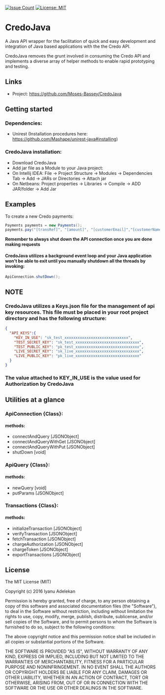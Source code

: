 [![Issue Count](https://codeclimate.com/github/SeunAdelekan/CredoJava/badges/issue_count.svg)](https://codeclimate.com/github/SeunAdelekan/CredoJava)
[![License: MIT](https://img.shields.io/badge/License-MIT-yellow.svg)](LICENSE)

# CredoJava

A Java API wrapper for the facilitation of quick and easy development and integration of Java based applications with the the Credo API.

CredoJava removes the grunt involved in consuming the Credo API and implements a diverse array of helper methods to enable rapid prototyping and testing. 

## Links
- Project: https://github.com/Moses-Bassey/CredoJava


## Getting started
### Dependencies:
- Unirest (Installation procedures here: https://github.com/Mashape/unirest-java#installing)

### CredoJava installation:
- Download CredoJava
- Add jar file as a Module to your Java project:
- On Intellij IDEA: File -> Project Structure -> Modules -> Dependencies Tab -> Add -> JARs or Directories -> Attach jar
- On Netbeans: Project properties -> Libraries -> Compile -> ADD JAR/folder -> Add Jar


## Examples

To create a new Credo payments:
```java
Payments payments = new Payments();
payments.pay("[transRef]", "[amount]", "[customerEmail]","[customerName]", "[paymentOptions]", "[customerPhoneNo]", "[currency]","[redirectUrl]", "[reason]")
```

**Remember to always shut down the API connection once you are done making requests**
#### CredoJava utilizes a background event loop and your Java application won't be able to exit until you manually shutdown all the threads by invoking:
```java
ApiConnection.shutDown();
```

## NOTE
### CredoJava utilizes a Keys.json file for the management of api key resources. This file must be placed in your root project directory and has the following structure:
```json
{
  "API_KEYS":{
    "KEY_IN_USE": "sk_test_xxxxxxxxxxxxxxxxxxxxxxxxxxxxx",
    "TEST_SECRET_KEY": "sk_test_xxxxxxxxxxxxxxxxxxxxxxxxxxxxx",
    "TEST_PUBLIC_KEY": "pk_test_xxxxxxxxxxxxxxxxxxxxxxxxxxxxx",
    "LIVE_SECRET_KEY": "sk_live_xxxxxxxxxxxxxxxxxxxxxxxxxxxxx",
    "LIVE_PUBLIC_KEY": "pk_live_xxxxxxxxxxxxxxxxxxxxxxxxxxxxx"
  }
}
```
### The value attached to KEY_IN_USE is the value used for Authorization by CredoJava

## Utilities at a glance
### ApiConnection {Class}:
#### methods:
- connectAndQuery [JSONObject]
- connectAndQueryWithGet [JSONObject]
- connectAndQueryWithPut [JSONObject]
- shutDown [void]

### ApiQuery {Class}:
#### methods:
- newQuery [void]
- putParams [JSONObject]

### Transactions {Class}:
#### methods:
- initializeTransaction [JSONObject]
- verifyTransaction [JSONObject]
- fetchTransaction [JSONObject]
- chargeAuthorization [JSONObject]
- chargeToken [JSONObject]
- exportTransactions [JSONObject]


License
----

The MIT License (MIT)

Copyright (c) 2016 Iyanu Adelekan

Permission is hereby granted, free of charge, to any person obtaining a copy
of this software and associated documentation files (the "Software"), to deal
in the Software without restriction, including without limitation the rights
to use, copy, modify, merge, publish, distribute, sublicense, and/or sell
copies of the Software, and to permit persons to whom the Software is
furnished to do so, subject to the following conditions:

The above copyright notice and this permission notice shall be included in all
copies or substantial portions of the Software.

THE SOFTWARE IS PROVIDED "AS IS", WITHOUT WARRANTY OF ANY KIND, EXPRESS OR
IMPLIED, INCLUDING BUT NOT LIMITED TO THE WARRANTIES OF MERCHANTABILITY,
FITNESS FOR A PARTICULAR PURPOSE AND NONINFRINGEMENT. IN NO EVENT SHALL THE
AUTHORS OR COPYRIGHT HOLDERS BE LIABLE FOR ANY CLAIM, DAMAGES OR OTHER
LIABILITY, WHETHER IN AN ACTION OF CONTRACT, TORT OR OTHERWISE, ARISING FROM,
OUT OF OR IN CONNECTION WITH THE SOFTWARE OR THE USE OR OTHER DEALINGS IN THE
SOFTWARE.
